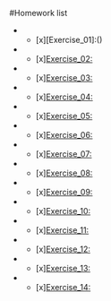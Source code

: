 #Homework list
* - [x][Exercise_01]:()
* - [x][Exercise_02:]()
* - [x][Exercise_03:]()
* - [x][Exercise_04:]()
* - [x][Exercise_05:]()
* - [x][Exercise_06:]()
* - [x][Exercise_07:]()
* - [x][Exercise_08:]()
* - [x][Exercise_09:]()
* - [x][Exercise_10:]()
* - [x][Exercise_11:]()
* - [x][Exercise_12:]()
* - [x][Exercise_13:]()
* - [x][Exercise_14:]()
